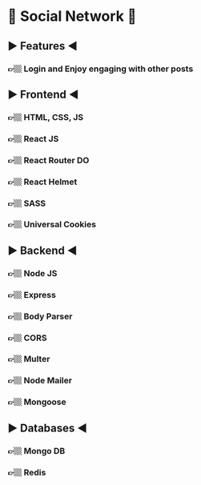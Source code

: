 # 💯 Social Network 💯

## ▶️ Features ◀️
### 👉🏼 Login and Enjoy engaging with other posts

## ▶️ Frontend ◀️
### 👉🏼 HTML, CSS, JS
### 👉🏼 React JS
### 👉🏼 React Router DO
### 👉🏼 React Helmet
### 👉🏼 SASS
### 👉🏼 Universal Cookies
## ▶️ Backend ◀️
### 👉🏼 Node JS
### 👉🏼 Express
### 👉🏼 Body Parser
### 👉🏼 CORS
### 👉🏼 Multer
### 👉🏼 Node Mailer
### 👉🏼 Mongoose
## ▶️ Databases ◀️
### 👉🏼 Mongo DB
### 👉🏼 Redis
